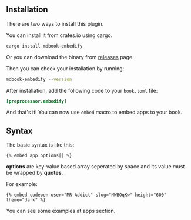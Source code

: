 ## Installation

There are two ways to install this plugin.

You can install it from crates.io using cargo.

```sh
cargo install mdbook-embedify
```

Or you can download the binary from [releases](https://github.com/mr-addict/mdbook-embedify/releases) page.

Then you can check your installation by running:

```sh
mdbook-embedify --version
```

After installation, add the following code to your `book.toml` file:

```toml
[preprocessor.embedify]
```

And that's it! You can now use `embed` macro to embed apps to your book.

## Syntax

The basic syntax is like this:

<!-- embed ignore begin -->

```text
{% embed app options[] %}
```

**options** are key-value based array seperated by space and its value must be wrapped by **quotes**.

For example:

```text
{% embed codepen user="MR-Addict" slug="NWBOqKw" height="600" theme="dark" %}
```

<!-- embed ignore end -->

You can see some examples at apps section.
